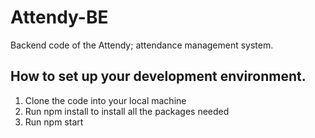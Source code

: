 # Attendy-BE
Backend code of the Attendy; attendance management system. 

## How to set up your development environment. 
1. Clone the code into your local machine
2. Run npm install to install all the packages needed
3. Run npm start
